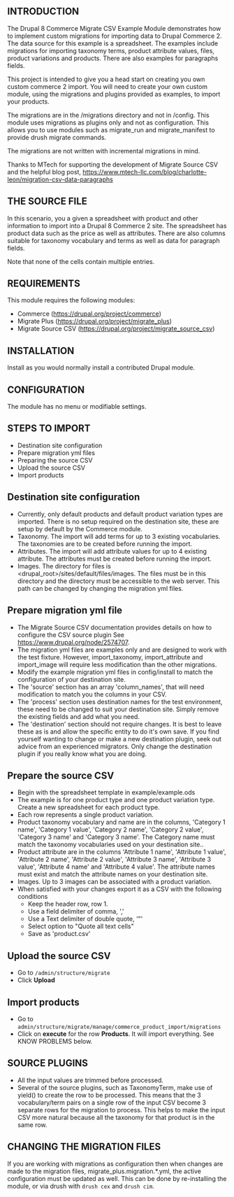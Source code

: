 INTRODUCTION
------------
The Drupal 8 Commerce Migrate CSV Example Module demonstrates how to implement
custom migrations for importing data to Drupal Commerce 2. The data source for
this example is a spreadsheet. The examples include migrations for importing
taxonomy terms, product attribute values, files, product variations and
products. There are also examples for paragraphs fields.

This project is intended to give you a head start on creating you own custom
commerce 2 import. You will need to create your own custom module, using
the migrations and plugins provided as examples, to import your products.

The migrations are in the /migrations directory and not in /config. This module
uses migrations as plugins only and not as configuration. This allows you to use
modules such as migrate_run and migrate_manifest to provide drush migrate
commands.

The migrations are not written with incremental migrations in mind.

Thanks to MTech for supporting the development of Migrate Source CSV and the
helpful blog post,
https://www.mtech-llc.com/blog/charlotte-leon/migration-csv-data-paragraphs

THE SOURCE FILE
---------------
In this scenario, you a given a spreadsheet with product and other information
to import into a Drupal 8 Commerce 2 site. The spreadsheet has product data
such as the price as well as attributes. There are also columns suitable for
taxonomy vocabulary and terms as well as data for paragraph fields.

Note that none of the cells contain multiple entries.

REQUIREMENTS
------------
This module requires the following modules:
 * Commerce (https://drupal.org/project/commerce)
 * Migrate Plus (https://drupal.org/project/migrate_plus)
 * Migrate Source CSV (https://drupal.org/project/migrate_source_csv)

INSTALLATION
------------
Install as you would normally install a contributed Drupal module.

CONFIGURATION
-------------
The module has no menu or modifiable settings.

STEPS TO IMPORT
---------------------
* Destination site configuration
* Prepare migration yml files
* Preparing the source CSV
* Upload the source CSV
* Import products

Destination site configuration
------------------------------
* Currently, only default products and default product variation types are
imported. There is no setup required on the destination site, these are setup
by default by the Commerce module.
* Taxonomy. The import will add terms for up to 3 existing vocabularies. The
taxonomies are to be created before running the import.
* Attributes. The import will add attribute values for up to 4 existing
attribute. The attributes must be created before running the import.
* Images. The directory for files is
 <drupal_root>/sites/default/files/images. The files must be in this
 directory and the directory must be accessible to the web server. This path
 can be changed by changing the migration yml files.

Prepare migration yml file
--------------------------
* The Migrate Source CSV documentation provides details on how to configure
the CSV source plugin See https://www.drupal.org/node/2574707.
* The migration yml files are examples only and are designed to work with
the test fixture. However, import_taxonomy, import_attribute and import_image
will require less modification than the other migrations.
* Modify the example migration yml files in config/install to match the
configuration of your destination site.
* The 'source' section has an array 'column_names', that will need modification
to match you the columns in your CSV.
* The 'process' section uses destination names for the test environment, these
need to be changed to suit your destination site. Simply remove the existing
fields and add what you need.
* The 'destination' section should not require changes. It is best to leave
these as is and allow the specific entity to do it's own save. If you find
yourself wanting to change or make a new destination plugin, seek out advice
from an experienced migrators. Only change the destination plugin if you really
know what you are doing.

Prepare the source CSV
----------------------
* Begin with the spreadsheet template in example/example.ods
* The example is for one product type and one product variation type. Create a
  new spreadsheet for each product type.
* Each row represents a single product variation.
* Product taxonomy vocabulary and name are in the columns, 'Category 1 name',
  'Category 1 value', 'Category 2 name', 'Category 2 value', 'Category 3 name'
  and 'Category 3 name'. The Category name must match the taxonomy
  vocabularies used on your destination site..
* Product attribute are in the columns 'Attribute 1 name',
   'Attribute 1 value', 'Attribute 2 name', 'Attribute 2 value',
   'Attribute 3 name', 'Attribute 3 value', 'Attribute 4 name' and 'Attribute 4
    value'. The attribute names must exist and match the attribute names on your
    destination site.
* Images. Up to 3 images can be associated with a product variation.
* When satisfied with your changes export it as a CSV with the following
conditions
  * Keep the header row, row 1.
  * Use a field delimiter of comma, ','
  * Use a Text delimiter of double quote, '"'
  * Select option to "Quote all text cells"
  * Save as 'product.csv'

Upload the source CSV
---------------------
* Go to `/admin/structure/migrate`
* Click **Upload**

Import products
---------------
* Go to `admin/structure/migrate/manage/commerce_product_import/migrations`
* Click on **execute** for the row **Products**. It will import everything. See
KNOW PROBLEMS below.

SOURCE PLUGINS
--------------
* All the input values are trimmed before processed.
* Several of the source plugins, such as TaxonomyTerm, make use of yield() to
create the row to be processed. This means that the 3 vocabulary/term pairs on
a single row of the input CSV become 3 separate rows for the migration to
process. This helps to make the input CSV more natural because all the
taxonomy for that product is in the same row.

CHANGING THE MIGRATION FILES
----------------------------
 If you are working with migrations as configuration then when changes are made
 to the migration files, migrate_plus.migration.*.yml, the active configuration
 must be updated as well. This can be done by re-installing the module, or via
 drush with `drush cex` and `drush cim`.
